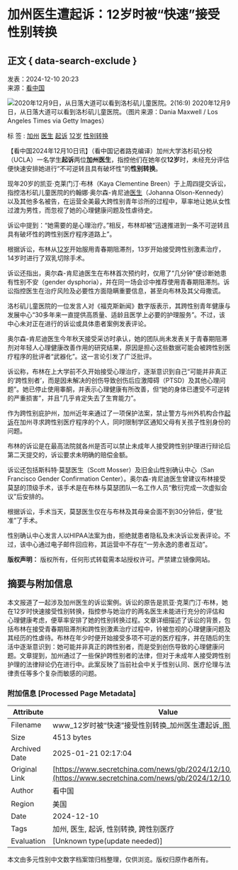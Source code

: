 # 加州医生遭起诉：12岁时被“快速”接受性别转换

## 正文 { data-search-exclude }


发表：2024-12-10 20:23  
来源：[看中国](https://www.secretchina.com)  

![2020年12月9日，从日落大道可以看到洛杉矶儿童医院。2(16:9)](https://img6.secretchina.com/pic/2024/12-10/p3578631a73172352-ss.jpg) 2020年12月9日，从日落大道可以看到洛杉矶儿童医院。（图片来源：Dania Maxwell / Los Angeles Times via Getty Images）  

标 签 : [加州](https://search.secretchina.com/news/gb/tag/%E5%8A%A0%E5%B7%9E) [医生](https://search.secretchina.com/news/gb/tag/%E5%8C%BB%E7%94%9F) [起诉](https://search.secretchina.com/news/gb/tag/%E8%B5%B7%E8%AF%89) [12岁](https://search.secretchina.com/news/gb/tag/12%E5%B2%81) [性别转换](https://search.secretchina.com/news/gb/tag/%E6%80%A7%E5%88%AB%E8%BD%AC%E6%8D%A2)  

【看中国2024年12月10日讯】（看中国记者路克编译）加州大学洛杉矶分校（UCLA）一名学生**起诉**两位**加州医生**，指控他们在她年仅**12岁**时，未经充分评估便快速安排她进行“不可逆转且具有破坏性”的**性别转换**。

现年20岁的凯亚·克莱门汀·布林（Kaya Clementine Breen）于上周四提交诉讼，指控洛杉矶儿童医院的约翰娜·奥尔森-肯尼迪[医生](https://www.secretchina.com/news/gb/tag/%E5%8C%BB%E7%94%9F)（Johanna Olson-Kennedy）以及其他多名被告，在运营全美最大跨性别青年诊所的过程中，草率地让她从女性过渡为男性，而忽视了她的心理健康问题及性虐待史。

诉讼中提到：“她需要的是心理治疗。”相反，布林却被“迅速推进到一条不可逆转且具有破坏性的跨性别医疗程序道路上”。

根据诉讼，布林从[12岁](https://www.secretchina.com/news/gb/tag/12%E5%B2%81)开始服用青春期阻滞剂，13岁开始接受跨性别激素治疗，14岁时进行了双乳切除手术。

诉讼还指出，奥尔森-肯尼迪医生在布林首次预约时，仅用了“几分钟”便诊断她患有性别不安（gender dysphoria），并在同一场会诊中推荐使用青春期阻滞剂。诉讼指控医生在治疗风险及必要性方面隐瞒重要信息，甚至向布林及其父母撒谎。

洛杉矶儿童医院的一位发言人对《福克斯新闻》数字版表示，其跨性别青年健康与发展中心“30多年来一直提供高质量、适龄且医学上必要的护理服务”。不过，该中心未对正在进行的诉讼或具体患者案例发表评论。

奥尔森-肯尼迪医生今年秋天接受采访时承认，她的团队尚未发表关于青春期阻滞剂对年轻人心理健康改善作用的研究结果，原因是担心这些数据可能会被跨性别医疗程序的批评者“武器化”。这一言论引发了广泛批评。

诉讼称，布林在上大学前不久开始接受心理治疗，逐渐意识到自己“可能并非真正的‘跨性别者’，而是因未解决的创伤导致创伤后应激障碍（PTSD）及其他心理问题”。她已停止使用睾酮，并表示心理健康有所改善，但“她的身体已遭受不可逆转的严重损害”，并且“几乎肯定失去了生育能力”。

作为跨性别庇护州，加州近年来通过了一项保护法案，禁止警方与州外机构合作[起诉](https://www.secretchina.com/news/gb/tag/%E8%B5%B7%E8%AF%89)在加州寻求跨性别医疗程序的个人，同时限制学区通知父母有关孩子性别身份的问题。

布林的诉讼是在最高法院就各州是否可以禁止未成年人接受跨性别护理进行辩论后第二天提交的，诉讼要求未明确的赔偿金额。

诉讼还包括斯科特·莫瑟医生（Scott Mosser）及旧金山性别确认中心（San Francisco Gender Confirmation Center）。奥尔森-肯尼迪医生曾建议布林接受莫瑟的顶级手术，该手术是在布林与莫瑟团队一名工作人员“敷衍完成一次虚拟会议”后安排的。

根据诉讼，手术当天，莫瑟医生仅在与布林及其母亲会面不到30分钟后，便“批准”了手术。

性别确认中心发言人以HIPAA法案为由，拒绝就患者隐私及未决诉讼发表评论。不过，该中心通过电子邮件回应称，其运营中不存在“一劳永逸的患者互动”。

**版权声明：** 版权所有，任何形式转载需本站授权许可。严禁建立镜像网站。
<!-- tcd_original_link https://www.secretchina.com/news/gb/2024/12/10/1074181.html -->


## 摘要与附加信息

<!-- tcd_abstract -->
本文报道了一起涉及加州医生的诉讼案例。诉讼的原告是凯亚·克莱门汀·布林，她在12岁时快速接受性别转换，指控参与她治疗的两名医生未能进行充分的评估和心理健康考虑，便草率安排了她的性别转换过程。文章详细描述了诉讼的背景，包括布林在接受青春期阻滞剂和跨性别激素治疗过程中，铃被忽视的心理健康问题及其经历的性虐待。布林在年少时便开始接受多项不可逆的医疗程序，并在随后的生活中逐渐意识到：她可能并非真正的跨性别者，而是受到创伤导致的心理健康问题。文章提到，加州通过了一些保护跨性别者的法律，但对于未成年人接受跨性别护理的法律辩论仍在进行中。此案反映了当前社会中关于性别认同、医疗伦理与法律责任等多个复杂而敏感的问题。
<!-- tcd_abstract_end -->

### 附加信息 [Processed Page Metadata]

| Attribute       | Value                                  |
|-----------------|----------------------------------------|
| Filename        | www_12岁时被“快速”接受性别转换_加州医生遭起诉_图_.md                             |
| Size            | 4513 bytes                           |
| Archived Date   | 2025-01-21 02:17:04                             |
| Original Link   | [https://www.secretchina.com/news/gb/2024/12/10/1074181.html](https://www.secretchina.com/news/gb/2024/12/10/1074181.html)                       |
| Author          | 看中国                               |
| Region          | 美国                               |
| Date            | 2024-12-10                                 |
| Tags            | 加州, 医生, 起诉, 性别转换, 跨性别医疗                                 |
| Evaluation            | [Unknown type(update needed)]                                 |
<!-- tcd_table_end -->

本文由多元性别中文数字档案馆归档整理，仅供浏览。版权归原作者所有。
